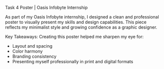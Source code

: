 Task 4 Poster | Oasis Infobyte Internship

As part of my Oasis Infobyte internship, I designed a clean and professional poster to visually present my skills and design capabilities. This piece reflects my minimalist style and growing confidence as a graphic designer.

Key Takeaways:
Creating this poster helped me sharpen my eye for:
- Layout and spacing
- Color harmony
- Branding consistency
- Presenting myself professionally in print and digital formats


